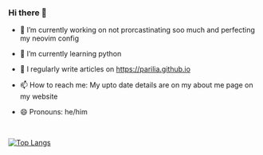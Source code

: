 ### Hi there 👋


- 🔭 I’m currently working on not prorcastinating soo much and perfecting my neovim config
- 🌱 I’m currently learning python
- 📝 I regularly write articles on <a href="https://parilia.github.io/">https://parilia.github.io</a>

- 📫 How to reach me: My upto date details are on my about me page on my website
- 😄 Pronouns: he/him


<br>

[![Top Langs](https://github-readme-stats.vercel.app/api/top-langs/?username=Parilia&show_icons=true&theme=gruvbox)](#)


